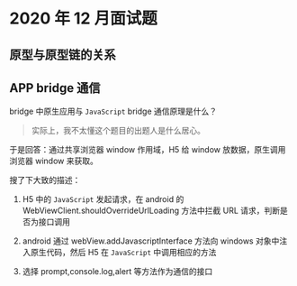 # 2020 年 12 月面试题

## 原型与原型链的关系

## APP bridge 通信

bridge 中原生应用与 `JavaScript` bridge 通信原理是什么？

> 实际上，我不太懂这个题目的出题人是什么居心。

于是回答：通过共享浏览器 window 作用域，H5 给 window 放数据，原生调用浏览器 window 来获取。

搜了下大致的描述：

1. H5 中的 `JavaScript` 发起请求，在 android 的 WebViewClient.shouldOverrideUrlLoading 方法中拦截 URL 请求，判断是否为接口调用

2. android 通过 webView.addJavascriptInterface 方法向 windows 对象中注入原生代码，然后 H5 在 `JavaScript` 中调用相应的方法

3. 选择 prompt,console.log,alert 等方法作为通信的接口
